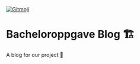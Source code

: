 <a href="https://gitmoji.carloscuesta.me">
	<img src="https://img.shields.io/badge/gitmoji-%20😜%20😍-FFDD67.svg" alt="Gitmoji">
</a>

# Bacheloroppgave Blog :building_construction:

A blog for our project :rocket:
